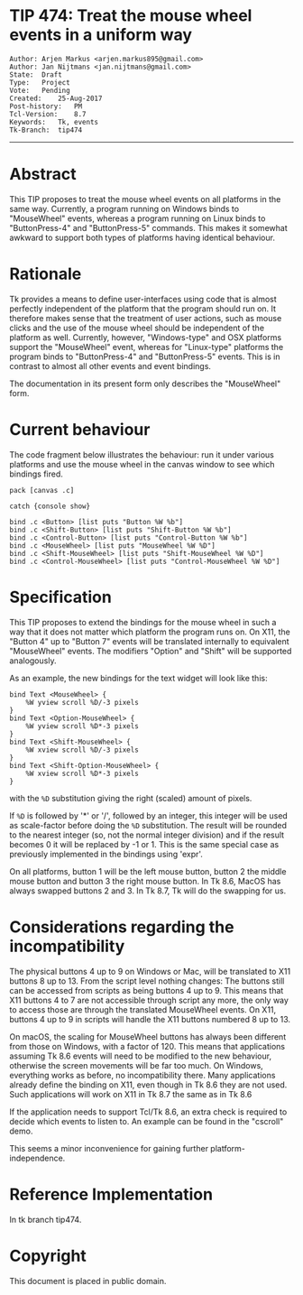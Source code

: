 # TIP 474: Treat the mouse wheel events in a uniform way
	Author:	Arjen Markus <arjen.markus895@gmail.com>
	Author:	Jan Nijtmans <jan.nijtmans@gmail.com>
	State:	Draft
	Type:	Project
	Vote:	Pending
	Created:	25-Aug-2017
	Post-history:	PM
	Tcl-Version:	8.7
	Keywords:	Tk, events
	Tk-Branch:	tip474
-----

# Abstract

This TIP proposes to treat the mouse wheel events on all platforms in
the same way. Currently, a program running on Windows binds to
"MouseWheel" events, whereas a program running on Linux binds to
"ButtonPress-4" and "ButtonPress-5" commands. This makes it somewhat
awkward to support both types of platforms having identical behaviour.


# Rationale

Tk provides a means to define user-interfaces using code that is almost
perfectly independent of the platform that the program should run on. It
therefore makes sense that the treatment of user actions, such as mouse
clicks and the use of the mouse wheel should be independent of the
platform as well. Currently, however, "Windows-type" and OSX platforms
support the "MouseWheel" event, whereas for "Linux-type" platforms the
program binds to "ButtonPress-4" and "ButtonPress-5"  events.
This is in contrast to almost all other events and event bindings.

The documentation in its present form only describes the "MouseWheel"
form.


# Current behaviour

The code fragment below illustrates the behaviour: run it under various
platforms and use the mouse wheel in the canvas window to see which
bindings fired.

    pack [canvas .c]
    
    catch {console show}
    
    bind .c <Button> [list puts "Button %W %b"]
    bind .c <Shift-Button> [list puts "Shift-Button %W %b"]
    bind .c <Control-Button> [list puts "Control-Button %W %b"]
    bind .c <MouseWheel> [list puts "MouseWheel %W %D"]
    bind .c <Shift-MouseWheel> [list puts "Shift-MouseWheel %W %D"]
    bind .c <Control-MouseWheel> [list puts "Control-MouseWheel %W %D"]


# Specification

This TIP proposes to extend the bindings for the mouse wheel in such a
way that it does not matter which platform the program runs on. On
X11, the "Button 4" up to "Button 7" events will be translated internally
to equivalent "MouseWheel" events. The modifiers "Option" and "Shift"
will be supported analogously.

As an example, the new bindings for the text widget will look like this:

    bind Text <MouseWheel> {
        %W yview scroll %D/-3 pixels
    }
    bind Text <Option-MouseWheel> {
        %W yview scroll %D*-3 pixels
    }
    bind Text <Shift-MouseWheel> {
        %W xview scroll %D/-3 pixels
    }
    bind Text <Shift-Option-MouseWheel> {
        %W xview scroll %D*-3 pixels
    }

with the `%D` substitution giving the right (scaled) amount of pixels.

If `%D` is followed by '*' or '/', followed by an integer,
this integer will be used as scale-factor before doing
the `%D` substitution. The result will be rounded to the
nearest integer (so, not the normal integer division)
and if the result becomes 0 it will be replaced by -1 or 1.
This is the same special case as previously implemented
in the bindings using 'expr'.

On all platforms, button 1 will be the left mouse button,
button 2 the middle mouse button and button 3 the right
mouse button. In Tk 8.6, MacOS has always swapped
buttons 2 and 3. In Tk 8.7, Tk will do the swapping for us.

# Considerations regarding the incompatibility

The physical buttons 4 up to 9 on Windows or Mac, will be
translated to X11 buttons 8 up to 13. From the script level
nothing changes: The buttons still can be accessed from scripts
as being buttons 4 up to 9. This means that X11 buttons 4 to 7
are not accessible through script any more, the
only way to access those are through the translated
MouseWheel events. On X11, buttons 4 up to 9 in scripts
will handle the X11 buttons numbered 8 up to 13.

On macOS, the scaling for MouseWheel buttons has always
been different from those on Windows, with a factor of 120.
This means that applications assuming Tk 8.6 <MouseWheel>
events will need to be modified to the new behaviour,
otherwise the screen movements will be far too much.
On Windows, everything works as before, no incompatibility
there. Many applications already define the <MouseWheel>
binding on X11, even though in Tk 8.6 they are not
used. Such applications will work on X11 in Tk 8.7 the
same as in Tk 8.6

If the application needs to support Tcl/Tk 8.6, an extra
check is required to decide which events to listen to.
An example can be found in the "cscroll" demo.

This seems a minor inconvenience for gaining further
platform-independence.

# Reference Implementation

In tk branch tip474.

# Copyright

This document is placed in public domain.

